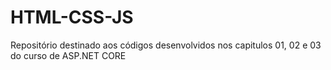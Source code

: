 # HTML-CSS-JS
Repositório destinado aos códigos desenvolvidos nos capitulos 01, 02 e 03 do curso de ASP.NET CORE
